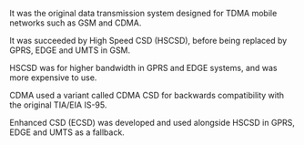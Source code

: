 It was the original data transmission system designed for TDMA mobile networks such as GSM and CDMA.

It was succeeded by High Speed CSD (HSCSD), before being replaced by GPRS, EDGE and UMTS in GSM.

HSCSD was for higher bandwidth in GPRS and EDGE systems, and was more expensive to use.

CDMA used a variant called CDMA CSD for backwards compatibility with the original TIA/EIA IS-95.

Enhanced CSD (ECSD) was developed and used alongside HSCSD in GPRS, EDGE and UMTS as a fallback.